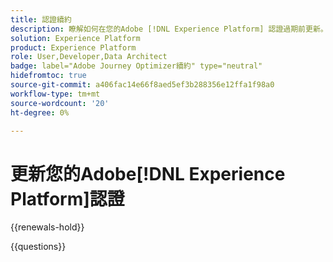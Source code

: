 ```yaml
---
title: 認證續約
description: 瞭解如何在您的Adobe [!DNL Experience Platform] 認證過期前更新。
solution: Experience Platform
product: Experience Platform
role: User,Developer,Data Architect
badge: label="Adobe Journey Optimizer續約" type="neutral"
hidefromtoc: true
source-git-commit: a406fac14e66f8aed5ef3b288356e12ffa1f98a0
workflow-type: tm+mt
source-wordcount: '20'
ht-degree: 0%

---
```


# 更新您的Adobe[!DNL Experience Platform]認證

{{renewals-hold}}

<!--

When you pass a certification exam, your certification is valid for two years.

We're happy to announce that you are now able to renew your certification via a new, no-cost format. It involves using on-demand Experience League courses and tutorials—simply complete three activities to renew your certification at no cost. You must renew before your certification expires, or you will need to take the full exam to become certified again. 

>[!IMPORTANT]
>
>**Log in first:** The following links will function **only** after a **successful login** to the [Adobe Credential Management System](https://www.certmetrics.com/adobe){target="_blank"}.
>
><br>
>
>**To share a link:** If you would like to share the link to a renewal exam or assessment with a colleague, please link to the overall exam renewal page,  not the URL of the exam itself, to avoid login issues.

>[!NOTE]
>Expert renewal coming soon.

## Questions

View the certification [FAQ](https://experienceleague.adobe.com/docs/certification/certification/faq.html){target="_blank"}.

Additional questions? [Contact us](mailto:certif@adobe.com).

-->

{{questions}}